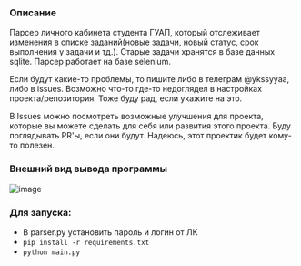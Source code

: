 ### Описание
Парсер личного кабинета студента ГУАП, который отслеживает изменения в списке заданий(новые задачи, новый статус, срок выполнения у задачи и тд.). 
Старые задачи хранятся в базе данных sqlite. 
Парсер работает на базе selenium. 


Если будут какие-то проблемы, то пишите либо в телеграм @ykssyyaa, либо в issues. 
Возможно что-то где-то недоглядел в настройках проекта/репозитория. Тоже буду рад, если укажите на это.


В Issues можно посмотреть возможные улучшения для проекта, которые вы можете сделать для себя или развития этого проекта. Буду поглядывать PR'ы, если они будут. 
Надеюсь, этот проектик будет кому-то полезен.

### Внешний вид вывода программы
![image](https://github.com/user-attachments/assets/72966fd1-2ec0-4aac-a231-eead469e565a)


### Для запуска: 
- В parser.py установить пароль и логин от ЛК
- `pip install -r requirements.txt`
- `python main.py`
